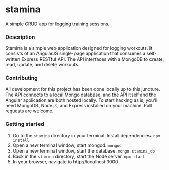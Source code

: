 # stamina
A simple CRUD app for logging training sessions.

### Description
Stamina is a simple web application designed for logging workouts. It consists of an AngularJS single-page application that consumes a self-written Express RESTful API. The API interfaces with a MongoDB to create, read, update, and delete workouts.

### Contributing
All development for this project has been done locally up to this juncture. The API connects to a local Mongo database, and the API itself and the Angular application are both hosted locally. To start hacking as is, you'll need MongoDB, Node.js, and Express installed on your machine. Pull requests are welcome. 

### Getting started
1. Go to the `stamina` directory in your terminal. Install dependencies. `npm install`
2. Open a new terminal window, start mongod. `mongod`
3. Open a new terminal window, start the database. `mongo stamina_db`
4. Back in the `stamina` directory, start the Node server. `npm start`
5. In your browser, navigate to http://localhost:3000
